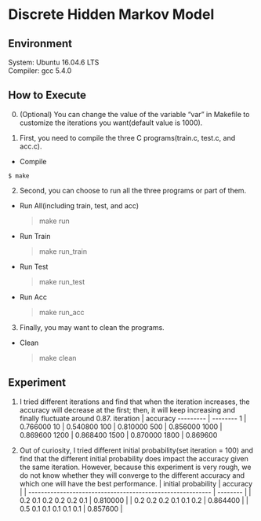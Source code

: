 # Discrete Hidden Markov Model

## Environment

System: Ubuntu 16.04.6 LTS <br>
Compiler: gcc 5.4.0 <br>

## How to Execute

0.  (Optional) You can change the value of the variable “var” in Makefile to customize the iterations you want(default value is 1000).

1. First, you need to compile the three C programs(train.c, test.c, and acc.c). 
- Compile
```
$ make
```
2. Second, you can choose to run all the three programs or part of them.
- Run All(including train, test, and acc)
    > make run
- Run Train
    > make run_train 
- Run Test
    > make run_test
- Run Acc
    > make run_acc
3. Finally, you may want to clean the programs.
- Clean
    > make clean

## Experiment
1. I tried different iterations and find that when the iteration increases, the accuracy will decrease at the first; then, it will keep increasing and finally fluctuate around 0.87.
 iteration | accuracy 
 --------- | -------- 
 1         | 0.766000 
 10        | 0.540800 
 100       | 0.810000 
 500       | 0.856000 
 1000      | 0.869600 
 1200      | 0.868400 
 1500      | 0.870000 
 1800      | 0.869600 

2. Out of curiosity, I tried different initial probability(set iteration = 100) and find that the different initial probability does impact the accuracy given the same iteration. However, because this experiment is very rough, we do not know whether they will converge to the different accuracy and which one will have the best performance.
| initial probability                                        | accuracy |
| ---------------------------------------------------------- | -------- |
| 0.2        0.1        0.2        0.2        0.2        0.1 | 0.810000 |
| 0.2        0.2        0.2        0.1        0.1        0.2 | 0.864400 |
| 0.5        0.1        0.1        0.1        0.1        0.1 | 0.857600 |

